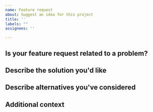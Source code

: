 ```yaml
---
name: Feature request
about: Suggest an idea for this project
title: ''
labels: ""
assignees: ''

---
```


## Is your feature request related to a problem?
<!-- A clear and concise description of what the problem is. Ex. I'm always frustrated when [...] -->


## Describe the solution you'd like
<!-- A clear and concise description of what you want to happen. -->


## Describe alternatives you've considered
<!-- A clear and concise description of any alternative solutions or features you've considered. -->


## Additional context
<!-- Add any other context or screenshots about the feature request here. -->
